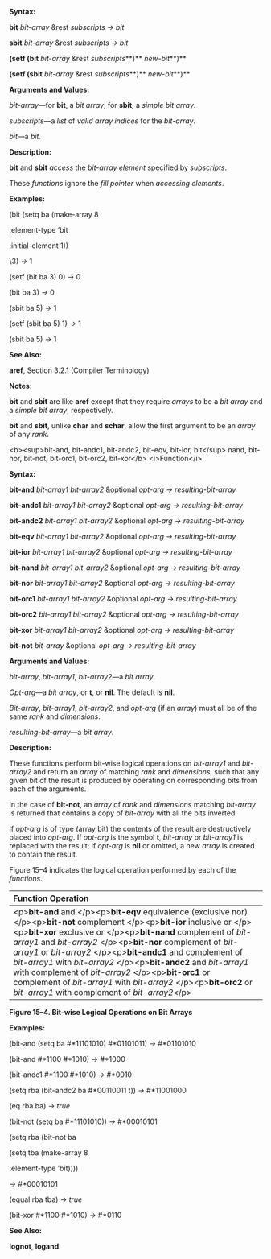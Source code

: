  

**Syntax:** 

**bit** *bit-array* &rest *subscripts → bit* 

**sbit** *bit-array* &rest *subscripts → bit* 

**(setf (bit** *bit-array* &rest *subscripts***)** *new-bit***)** 

**(setf (sbit** *bit-array* &rest *subscripts***)** *new-bit***)** 

**Arguments and Values:** 

*bit-array*—for **bit**, a *bit array*; for **sbit**, a *simple bit array*. 

*subscripts*—a *list* of *valid array indices* for the *bit-array*. 

*bit*—a *bit*. 

**Description:** 

**bit** and **sbit** *access* the *bit-array element* specified by *subscripts*. 

These *functions* ignore the *fill pointer* when *accessing elements*. 

**Examples:** 

(bit (setq ba (make-array 8 

:element-type ’bit 

:initial-element 1)) 

\3) *→* 1 

(setf (bit ba 3) 0) *→* 0 

(bit ba 3) *→* 0 

(sbit ba 5) *→* 1 

(setf (sbit ba 5) 1) *→* 1 



 

 

(sbit ba 5) *→* 1 

**See Also:** 

**aref**, Section 3.2.1 (Compiler Terminology) 

**Notes:** 

**bit** and **sbit** are like **aref** except that they require *arrays* to be a *bit array* and a *simple bit array*, respectively. 

**bit** and **sbit**, unlike **char** and **schar**, allow the first argument to be an *array* of any *rank*. 

&#60;b&#62;&#60;sup&#62;bit-and, bit-andc1, bit-andc2, bit-eqv, bit-ior, bit&#60;/sup&#62; nand, bit-nor, bit-not, bit-orc1, bit-orc2, bit-xor&#60;/b&#62; &#60;i&#62;Function&#60;/i&#62; 

**Syntax:** 

**bit-and** *bit-array1 bit-array2* &optional *opt-arg → resulting-bit-array* 

**bit-andc1** *bit-array1 bit-array2* &optional *opt-arg → resulting-bit-array* 

**bit-andc2** *bit-array1 bit-array2* &optional *opt-arg → resulting-bit-array* 

**bit-eqv** *bit-array1 bit-array2* &optional *opt-arg → resulting-bit-array* 

**bit-ior** *bit-array1 bit-array2* &optional *opt-arg → resulting-bit-array* 

**bit-nand** *bit-array1 bit-array2* &optional *opt-arg → resulting-bit-array* 

**bit-nor** *bit-array1 bit-array2* &optional *opt-arg → resulting-bit-array* 

**bit-orc1** *bit-array1 bit-array2* &optional *opt-arg → resulting-bit-array* 

**bit-orc2** *bit-array1 bit-array2* &optional *opt-arg → resulting-bit-array* 

**bit-xor** *bit-array1 bit-array2* &optional *opt-arg → resulting-bit-array* 

**bit-not** *bit-array* &optional *opt-arg → resulting-bit-array* 

**Arguments and Values:** 

*bit-array*, *bit-array1*, *bit-array2*—a *bit array*. 

*Opt-arg*—a *bit array*, or **t**, or **nil**. The default is **nil**. 

*Bit-array*, *bit-array1*, *bit-array2*, and *opt-arg* (if an *array*) must all be of the same *rank* and *dimensions*. 

*resulting-bit-array*—a *bit array*. 

**Description:** 

These functions perform bit-wise logical operations on *bit-array1* and *bit-array2* and return an *array* of matching *rank* and *dimensions*, such that any given bit of the result is produced by operating on corresponding bits from each of the arguments. 



 

 

In the case of **bit-not**, an *array* of *rank* and *dimensions* matching *bit-array* is returned that contains a copy of *bit-array* with all the bits inverted. 

If *opt-arg* is of type (array bit) the contents of the result are destructively placed into *opt-arg*. If *opt-arg* is the symbol **t**, *bit-array* or *bit-array1* is replaced with the result; if *opt-arg* is **nil** or omitted, a new *array* is created to contain the result. 

Figure 15–4 indicates the logical operation performed by each of the *functions*. 

|**Function Operation**|
| :- |
|&#60;p&#62;**bit-and** and &#60;/p&#62;&#60;p&#62;**bit-eqv** equivalence (exclusive nor) &#60;/p&#62;&#60;p&#62;**bit-not** complement &#60;/p&#62;&#60;p&#62;**bit-ior** inclusive or &#60;/p&#62;&#60;p&#62;**bit-xor** exclusive or &#60;/p&#62;&#60;p&#62;**bit-nand** complement of *bit-array1* and *bit-array2* &#60;/p&#62;&#60;p&#62;**bit-nor** complement of *bit-array1* or *bit-array2* &#60;/p&#62;&#60;p&#62;**bit-andc1** and complement of *bit-array1* with *bit-array2* &#60;/p&#62;&#60;p&#62;**bit-andc2** and *bit-array1* with complement of *bit-array2* &#60;/p&#62;&#60;p&#62;**bit-orc1** or complement of *bit-array1* with *bit-array2* &#60;/p&#62;&#60;p&#62;**bit-orc2** or *bit-array1* with complement of *bit-array2*&#60;/p&#62;|


**Figure 15–4. Bit-wise Logical Operations on Bit Arrays** 

**Examples:** 

(bit-and (setq ba #\*11101010) #\*01101011) *→* #\*01101010 

(bit-and #\*1100 #\*1010) *→* #\*1000 

(bit-andc1 #\*1100 #\*1010) *→* #\*0010 

(setq rba (bit-andc2 ba #\*00110011 t)) *→* #\*11001000 

(eq rba ba) *→ true* 

(bit-not (setq ba #\*11101010)) *→* #\*00010101 

(setq rba (bit-not ba 

(setq tba (make-array 8 

:element-type ’bit)))) 

*→* #\*00010101 

(equal rba tba) *→ true* 

(bit-xor #\*1100 #\*1010) *→* #\*0110 

**See Also:** 

**lognot**, **logand** 



 

 

